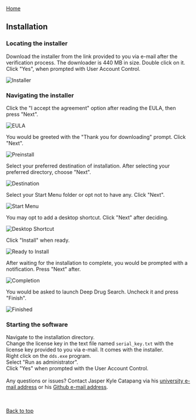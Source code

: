 [Home](https://leeseojun17.github.io/deepdrugsearch/)

## Installation

### Locating the installer

Download the installer from the link provided to you via e-mail after the verification process. The downloader is 440 MB in size. Double click on it. Click "Yes", when prompted with User Account Control.

![Installer](https://raw.githubusercontent.com/leeseojun17/deepdrugsearch/master/graphics/installer.JPG "Installer")

### Navigating the installer

Click the "I accept the agreement" option after reading the EULA, then press "Next".<br>

![EULA](https://raw.githubusercontent.com/leeseojun17/deepdrugsearch/master/graphics/eula.jpg "EULA")

You would be greeted with the "Thank you for downloading" prompt. Click "Next".<br>

![Preinstall](https://raw.githubusercontent.com/leeseojun17/deepdrugsearch/master/graphics/preinstall.jpg "Preinstall")

Select your preferred destination of installation. After selecting your preferred directory, choose "Next".<br>

![Destination](https://raw.githubusercontent.com/leeseojun17/deepdrugsearch/master/graphics/destination.jpg "Destination")

Select your Start Menu folder or opt not to have any. Click "Next".<br>

![Start Menu](https://raw.githubusercontent.com/leeseojun17/deepdrugsearch/master/graphics/startmenu.JPG "Start Menu")

You may opt to add a desktop shortcut. Click "Next" after deciding.<br>

![Desktop Shortcut](https://raw.githubusercontent.com/leeseojun17/deepdrugsearch/master/graphics/shortcut.JPG "Desktop Shortcut")

Click "Install" when ready.<br>

![Ready to Install](https://raw.githubusercontent.com/leeseojun17/deepdrugsearch/master/graphics/ready%20install.JPG "Ready to Install")

After waiting for the installation to complete, you would be prompted with a notification. Press "Next" after.<br>

![Completion](https://raw.githubusercontent.com/leeseojun17/deepdrugsearch/master/graphics/postinstall.JPG "Completion")

You would be asked to launch Deep Drug Search. Uncheck it and press "Finish".

![Finished](https://raw.githubusercontent.com/leeseojun17/deepdrugsearch/master/graphics/finish.JPG "Finished")

### Starting the software

Navigate to the installation directory.<br>
Change the license key in the text file named `serial_key.txt` with the license key provided to you via e-mail. It comes with the installer.<br>
Right click on the `dds.exe` program.<br>
Select "Run as administrator".<br>
Click "Yes" when prompted with the User Account Control.<br>
<br>
Any questions or issues? Contact Jasper Kyle Catapang via his [university e-mail address](mailto:jcatapang@up.edu.ph) or his [Github e-mail address](mailto:leeseojun17@naver.com). 

<br><br>
[Back to top](https://leeseojun17.github.io/deepdrugsearch/installation)

